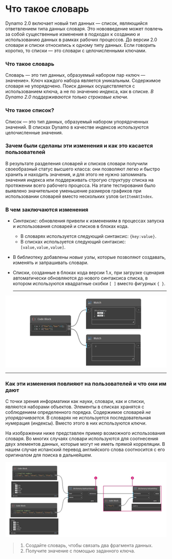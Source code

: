 # Что такое словарь

Dynamo 2.0 включает новый тип данных — список, являющийся ответвлением типа данных словаря. Это нововведение может повлечь за собой существенные изменения в подходах к созданию и использованию данных в рамках рабочих процессов. До версии 2.0 словари и списки относились к одному типу данных. Если говорить коротко, то списки — это словари с целочисленными ключами.

### **Что такое словарь**

Словарь — это тип данных, образуемый набором пар «ключ — значение». Ключ каждого набора является уникальным. Содержимое словаря не упорядочено. Поиск данных осуществляется с использованием ключа, а не по значению индекса, как в списке. _В Dynamo 2.0 поддерживаются только строковые ключи._

### **Что такое список?**

Список — это тип данных, образуемый набором упорядоченных значений. В списках Dynamo в качестве индексов используются целочисленные значения.

### **Зачем были сделаны эти изменения и как это касается пользователей**

В результате разделения словарей и списков словари получили своеобразный статус высшего класса: они позволяют легко и быстро хранить и находить значения, и для этого не нужно запоминать значения индекса или поддерживать строгую структуру списка на протяжении всего рабочего процесса. На этапе тестирования было выявлено значительное уменьшение размеров графиков при использовании словарей вместо нескольких узлов `GetItemAtIndex`.

### **В чем заключаются изменения**

* _Синтаксис_: обновления привели к изменениям в процессах запуска и использования словарей и списков в блоках кода.
  * В словарях используется следующий синтаксис: `{key:value}`.
  * В списках используется следующий синтаксис: `[value,value,value]`.
* В библиотеку добавлены _новые узлы_, которые позволяют создавать, изменять и запрашивать словари.
*   Списки, созданные в блоках кода версии 1.x, при загрузке сценария автоматически обновляются до нового синтаксиса списка, в котором используются квадратные скобки `[ ]` вместо фигурных `{ }`.

    ***

![](<../images/5-5/1/what is a dictionary - what are the changes (1) (1) (1).jpg>)

***

### **Как эти изменения повлияют на пользователей и что они им дают**

С точки зрения информатики как науки, словари, как и списки, являются наборами объектов. Элементы в списках хранятся с соблюдением определенного порядка. Содержимое словарей _не упорядочивается_. В словарях не используется последовательная нумерация (индексы). Вместо этого в них используются _ключи_.

На изображении ниже представлен пример возможного использования словаря. Во многих случаях словари используются для соотнесения двух элементов данных, которые могут не иметь прямой корреляции. В нашем случае испанский перевод английского слова соотносится с его оригиналом для поиска в дальнейшем.

![](../images/5-5/1/whatisadictionary-whatwouldyouusethesefor.jpg)

> 1. Создайте словарь, чтобы связать два фрагмента данных.
> 2. Получите значение с помощью заданного ключа.
